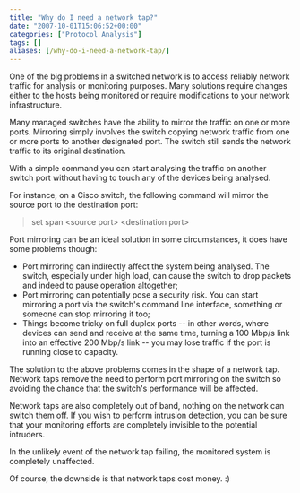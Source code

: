 ```yaml
---
title: "Why do I need a network tap?"
date: "2007-10-01T15:06:52+00:00"
categories: ["Protocol Analysis"]
tags: []
aliases: [/why-do-i-need-a-network-tap/]
---
```


One of the big problems in a switched network is to access reliably network traffic for analysis or monitoring purposes. Many solutions require changes either to the hosts being monitored or require modifications to your network infrastructure.

Many managed switches have the ability to mirror the traffic on one or more ports. Mirroring simply involves the switch copying network traffic from one or more ports to another designated port. The switch still sends the network traffic to its original destination.

With a simple command you can start analysing the traffic on another switch port without having to touch any of the devices being analysed.

For instance, on a Cisco switch, the following command will mirror the source port to the destination port:
<blockquote>set span &lt;source port&gt; &lt;destination port&gt;</blockquote>
Port mirroring can be an ideal solution in some circumstances, it does have some problems though:
<ul>
	<li>Port mirroring can indirectly affect the system being analysed. The switch, especially under high load, can cause the switch to drop packets and indeed to pause operation altogether;</li>
	<li>Port mirroring can potentially pose a security risk. You can start mirroring a port via the switch's command line interface, something or someone can stop mirroring it too;</li>
	<li>Things become tricky on full duplex ports -- in other words, where devices can send and receive at the same time, turning a 100 Mbp/s link into an effective 200 Mbp/s link -- you may lose traffic if the port is running close to capacity.</li>
</ul>
The solution to the above problems comes in the shape of a network tap. Network taps remove the need to perform port mirroring on the switch so avoiding the chance that the switch's performance will be affected.

Network taps are also completely out of band, nothing on the network can switch them off. If you wish to perform intrusion detection, you can be sure that your monitoring efforts are completely invisible to the potential intruders.

In the unlikely event of the network tap failing, the monitored system is completely unaffected.

Of course, the downside is that network taps cost money. :)
